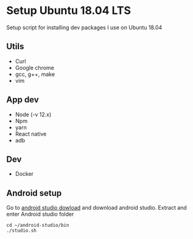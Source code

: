 # Setup Ubuntu 18.04 LTS

Setup script for installing dev packages I use on Ubuntu 18.04

## Utils

* Curl
* Google chrome
* gcc, g++, make
* vim

## App dev

* Node (-v 12.x)
* Npm 
* yarn
* React native
* adb 

## Dev
* Docker

## Android setup

Go to [android studio dowload](https://developer.android.com/studio/index.html) and download android studio. Extract and enter Android studio folder

```shell
cd ~/android-studio/bin
./studio.sh
```
